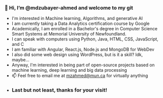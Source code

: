 ### 👋 Hi, I’m @mdzubayer-ahmed and welcome to my git
-  I'm interested in Machine learning, Algorithms, and generative AI
-  I am currently taking a Data Analytics certification course by Google
-  Academically, I am enrolled in a Bachelor's degree in Computer Science Smart Systems at Memorial University of Newfoundland.
- I can speak with computers using Python, Java, HTML, CSS, JavaScript, and C
- I am familiar with Angular, React.js, Node.js and MongoDB for WebDev
- I also did some web design using WordPress, but is it a skill? Idk, maybe...
- Anyway, I'm interested in being part of open-source projects based on machine learning, deep learning and big data processing 
- 📫 Feel free to email me at mzahmed@mun.ca for virtually anything
- ### Last but not least, thanks for your visit!

